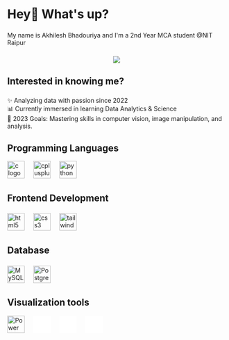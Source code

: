 <h1 align="left">Hey👋 What's up?</h1>

###

<p align="left">My name is Akhilesh Bhadouriya and I'm a 2nd Year MCA student @NIT Raipur</p>

###

<div align="center">
  <img  src="https://user-images.githubusercontent.com/31332352/119162644-9ec37580-ba28-11eb-8e73-b76149197a1e.gif"  />
</div>

###




<h2 align="left">Interested in knowing me?</h2>

###

<p align="left">✨ Analyzing data with passion since 2022<br>📊 Currently immersed in learning Data Analytics & Science<br>🎯 2023 Goals: Mastering skills in computer vision, image manipulation, and analysis.</p>

###

<h2 align="left">Programming Languages</h2>
<div align="left">
  <img src="https://cdn.jsdelivr.net/gh/devicons/devicon/icons/c/c-original.svg" height="40" alt="c logo" />
  <img width="12" />
  <img src="https://cdn.jsdelivr.net/gh/devicons/devicon/icons/cplusplus/cplusplus-original.svg" height="40" alt="cplusplus logo" />
  <img width="12" />
  <img src="https://cdn.jsdelivr.net/gh/devicons/devicon/icons/python/python-original.svg" height="40" alt="python logo" />
</div>

###

<h2 align="left">Frontend Development</h2>

###
<div align="left">
  <img src="https://cdn.jsdelivr.net/gh/devicons/devicon/icons/html5/html5-original.svg" height="40" alt="html5 logo" />
  <img width="12" />
  <img src="https://cdn.jsdelivr.net/gh/devicons/devicon/icons/css3/css3-original.svg" height="40" alt="css3 logo" />
  <img width="12" />
  <img src="https://cdn.jsdelivr.net/gh/devicons/devicon/icons/tailwindcss/tailwindcss-original-wordmark.svg" height="40" alt="tailwindcss logo" />
</div>


###

<h2 align="left"> Database</h2>

###

<div align="left">
  <img src="https://cdn.jsdelivr.net/gh/devicons/devicon/icons/mysql/mysql-original.svg" height="40" alt="MySQL logo" />
  <img width="12" />
  <img src="https://cdn.jsdelivr.net/gh/devicons/devicon/icons/postgresql/postgresql-original.svg" height="40" alt="PostgreSQL logo" />
</div>


###
<h2 align="left"> Visualization tools</h2>
<div align="left">
  <img src="data:image/svg+xml;base64,PHN2ZyB3aWR0aD0iNDAiIGhlaWdodD0iNDAiIHZpZXdCb3g9IjAgMCA0MCA0MCIgc3R5bGU9ImZpbGw6cmdiKDI1NSwyNTUsMjU1KTsiIHhtbG5zPSJodHRwOi8vd3d3LnczLm9yZy8yMDAwL3N2ZyI+PGcgZmlsbD0iIzJCMkMyQyI+PGc+PHJlY3Qgd2lkdGg9IjQwIiBoZWlnaHQ9IjQwIiBmaWxsPSJ3aGl0ZSIvPjwvZz48L3N2Zz4=" height="40" alt="Power BI logo" />
  <img width="12" />
  <img src="data:image/svg+xml;base64,PHN2ZyB3aWR0aD0iNDAiIGhlaWdodD0iNDAiIHZpZXdCb3g9IjAgMCA0MCA0MCIgc3R5bGU9ImZpbGw6cmdiKDI1NSwyNTUsMjU1KTsiIHhtbG5zPSJodHRwOi8vd3d3LnczLm9yZy8yMDAwL3N2ZyI+PGcgZmlsbD0iIzAwNjAxMCI+PHJlY3Qgd2lkdGg9IjQwIiBoZWlnaHQ9IjQwIiBmaWxsPSJ3aGl0ZSIvPjwvZz48L3N2Zz4=" height="40" alt="Microsoft Excel logo" />
  <img width="12" />
  <img src="data:image/svg+xml;base64,PHN2ZyB3aWR0aD0iNDAiIGhlaWdodD0iNDAiIHZpZXdCb3g9IjAgMCA0MCA0MCIgc3R5bGU9ImZpbGw6cmdiKDI1NSwyNTUsMjU1KTsiIHhtbG5zPSJodHRwOi8vd3d3LnczLm9yZy8yMDAwL3N2ZyI+PGcgZmlsbD0iIzAwNjAxMCI+PHJlY3Qgd2lkdGg9IjQwIiBoZWlnaHQ9IjQwIiBmaWxsPSJ3aGl0ZSIvPjwvZz48L3N2Zz4=" height="40" alt="Google Sheets logo" />
  <img width="12" />
  <img src="data:image/svg+xml;base64,PHN2ZyB3aWR0aD0iNDAiIGhlaWdodD0iNDAiIHZpZXdCb3g9IjAgMCA0MCA0MCIgc3R5bGU9ImZpbGw6cmdiKDI1NSwyNTUsMjU1KTsiIHhtbG5zPSJodHRwOi8vd3d3LnczLm9yZy8yMDAwL3N2ZyI+PGcgZmlsbD0iIzAwNjAxMCI+PHJlY3Qgd2lkdGg9IjQwIiBoZWlnaHQ9IjQwIiBmaWxsPSJ3aGl0ZSIvPjwvZz48L3N2Zz4=" height="40" alt="Tableau logo" />
</div>




